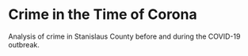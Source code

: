 # Crime in the Time of Corona
Analysis of crime in Stanislaus County before and during the COVID-19 outbreak.
